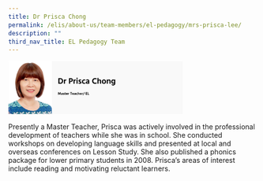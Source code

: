 ```yaml
---
title: Dr Prisca Chong
permalink: /elis/about-us/team-members/el-pedagogy/mrs-prisca-lee/
description: ""
third_nav_title: EL Pedagogy Team
---
```

<img src="/images/dr%20prisca%20chong.png" 
     style="width:70%">
		 
Presently a Master Teacher, Prisca was actively involved in the professional development of teachers while she was in school. She conducted workshops on developing language skills and presented at local and overseas conferences on Lesson Study. She also published a phonics package for lower primary students in 2008. Prisca’s areas of interest include reading and motivating reluctant learners.